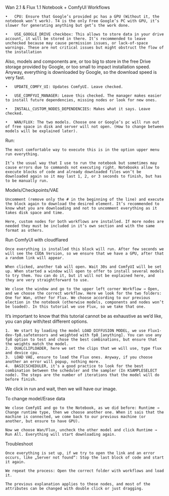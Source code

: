 Wan 2.1 & Flux 1.1 Notebook + ComfyUI Workflows

    •	CPU: Ensure that Google’s provided pc has a GPU (Without it, the notebook won’t work). T4 is the only Free Google’s PC with GPU, it’s slower for generating anything but get’s the work done.

    •	USE_GOOGLE_DRIVE checkbox: This allows to store data in your drive account, it will be stored in there. It’s recommended to leave unchecked because may cause permission issues, or lack-of-space warnings. These are not critical issues but might obstruct the flow of the installation

Also, models and components are, or too big to store in the free Drive storage provided by Google, or too small to impact installation speed. Anyway, everything is downloaded by Google, so the download speed is very fast.

    •	UPDATE_COMFY_UI: Updates ComfyUI. Leave checked.

    •	USE_COMFYUI_MANAGER: Leave this checked. The manager makes easier to install future dependencies, missing nodes or look for new ones.

    •	INSTALL_CUSTOM_NODES_DEPENDENCIES: Makes what it says. Leave checked.

    •	WAN/FLUX: The two models. Choose one or Google’s pc will run out of free space in disk and server will not open. (How to change between models will be explained later).

Run:

    The most comfortable way to execute this is in the option upper menu run everything.

    It’s the usual way that I use to run the notebook but sometimes may cause errors due to commands not executing right. Notebooks allow to execute blocks of code and already downloaded files won’t be downloaded again so it may last 1, 2, or 3 seconds to finish, but has to be manually run.

Models/Checkpoints/VAE

    Uncomment (remove only the # in the beginning of the line) and execute the block again to download the desired element. It’s recommended to know what you are downloading and not to uncomment everything as it takes disk space and time.

    Here, custom nodes for both workflows are installed. If more nodes are needed they must be included in it’s own section and with the same format as others.

Run ComfyUI with cloudflared

    Once everything is installed this block will run. After few seconds we will see the CUDA Version, so we ensure that we have a GPU, after that a random link will appear.

    When clicked, another tab will open. Wait 30s and ComfyUI will be set up. When started a window will open to offer to install several models to try them. You can do it, but it will not be explained here, and they are very straightforward to use.

    We close the window and go to the upper left corner Workflow → Open, and we choose the correct workflow. Here we look for the two folders: One for Wan, other for Flux. We choose according to our previous election in the notebook (otherwise models, components and nodes won’t be loaded). In this tutorial we use Flux, so we take that one.

It’s important to know that this tutorial cannot be as exhaustive as we’d like, you can play with/test different options.

    1.	We start by loading the model LOAD DIFFUSION MODEL, we use Flux1-dev-fp8.safetensors and weighted with fp8_[anything]. You can use any fp8 option to test and chose the best combinations, but ensure that the weights match the model.
    2.	DUALCLIPLOADER, here we set the clips that we will use, type flux and device cpu.
    3.	LOAD VAE, ensure to load the Flux ones. Anyway, if you choose another an error will popup, nothing more.
    4.	BASICSCHEDULER, it’s a good practice to look for the best combination between the scheduler and the sampler (In KSAMPLESELECT node). The steps are the number of iterations that the model will do before finish.

We click in run and wait, then we will have our image.

To change model/Erase data

    We close ComfyUI and go to the Notebook, as we did before: Runtime → Change runtime type, then we choose another one. When it sais that the machine is connected, we come back to our previous machine (or another, but ensure to have GPU).

    Now we choose Wan/Flux, uncheck the other model and click Runtime → Run All. Everything will start downloading again.

Troubleshoot

    Once everything is set up, if we try to open the link and an error occurs, like „Server not found“: Stop the last block of code and start it again.

    We repeat the process: Open the correct folder with workflows and load it.

    The previous explanation applies to these nodes, and most of the attributes can be changed with double click or just dragging.






